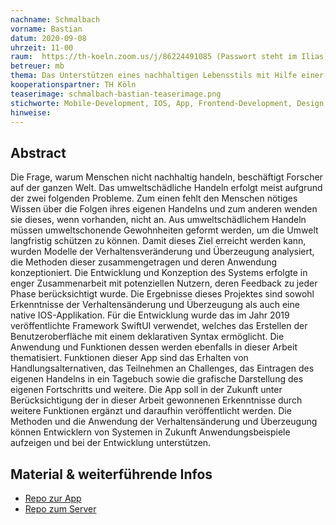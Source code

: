 ```yaml
---
nachname: Schmalbach
vorname: Bastian
datum: 2020-09-08
uhrzeit: 11-00
raum:  https://th-koeln.zoom.us/j/86224491085 (Passwort steht im Ilias) Präsentation
betreuer: mb
thema: Das Unterstützen eines nachhaltigen Lebensstils mit Hilfe einer mobilen Applikation
kooperationspartner: TH Köln
teaserimage: schmalbach-bastian-teaserimage.png
stichworte: Mobile-Development, IOS, App, Frontend-Development, Design, UX/UI, Bahavior Change, Persuasion
hinweise:
---
```


## Abstract

Die Frage, warum Menschen nicht nachhaltig handeln, beschäftigt Forscher auf der ganzen Welt. Das umweltschädliche Handeln erfolgt meist aufgrund der zwei folgenden Probleme. Zum einen fehlt den Menschen nötiges Wissen über die Folgen ihres eigenen Handelns und zum anderen wenden sie dieses, wenn vorhanden, nicht an. Aus umweltschädlichem Handeln müssen umweltschonende Gewohnheiten geformt werden, um die Umwelt langfristig schützen zu können. Damit dieses Ziel erreicht werden kann, wurden Modelle der Verhaltensveränderung und Überzeugung analysiert, die Methoden dieser zusammengetragen und deren Anwendung konzeptioniert. Die Entwicklung und Konzeption des Systems erfolgte in enger Zusammenarbeit mit potenziellen Nutzern, deren Feedback zu jeder Phase berücksichtigt wurde. Die Ergebnisse dieses Projektes sind sowohl Erkenntnisse der Verhaltensänderung und Überzeugung als auch eine native IOS-Applikation. Für die Entwicklung wurde das im Jahr 2019 veröffentlichte Framework SwiftUI verwendet, welches das Erstellen der Benutzeroberfläche mit einem deklarativen Syntax ermöglicht. Die Anwendung und Funktionen dessen werden ebenfalls in dieser Arbeit thematisiert. Funktionen dieser App sind das Erhalten von Handlungsalternativen, das Teilnehmen an Challenges, das Eintragen des eigenen Handelns in ein Tagebuch sowie die grafische Darstellung des eigenen Fortschritts und weitere. Die App soll in der Zukunft unter Berücksichtigung der in dieser Arbeit gewonnenen Erkenntnisse durch weitere Funktionen ergänzt und daraufhin veröffentlicht werden. Die Methoden und die Anwendung der Verhaltensänderung und Überzeugung können Entwicklern von Systemen in Zukunft Anwendungsbeispiele aufzeigen und bei der Entwicklung unterstützen.


## Material & weiterführende Infos
- [Repo zur App](https://github.com/bschmalb/praxisProjekt)
- [Repo zum Server](https://github.com/bschmalb/raspServer)
